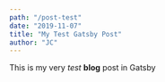```yaml
---
path: "/post-test"
date: "2019-11-07"
title: "My Test Gatsby Post"
author: "JC"
---
```


This is my very *test* **blog** post in Gatsby